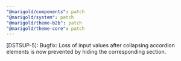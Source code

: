 ```yaml
---
"@marigold/components": patch
"@marigold/system": patch
"@marigold/theme-b2b": patch
"@marigold/theme-core": patch
---
```


[DSTSUP-5]: Bugfix: Loss of input values after collapsing accordion elements is now prevented by hiding the corresponding section.
